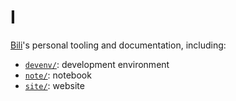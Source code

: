 # I

[Bili](https://qobilidop.dev)'s personal tooling and documentation, including:

- [`devenv/`](devenv/): development environment
- [`note/`](note/): notebook
- [`site/`](site/): website
